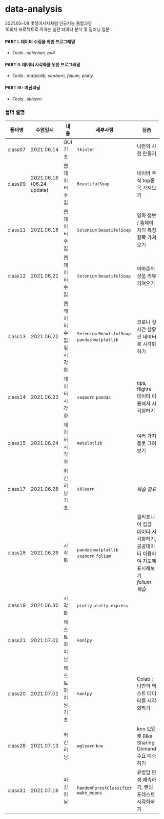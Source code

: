 # data-analysis

2021.05~08 멋쟁이사자처럼 인공지능 통합과정   
10회차 프로젝트로 익히는 실전 데이터 분석 및 딥러닝 입문

#### PART I. 데이터 수집을 위한 프로그래밍
- *Tools : selenium, bs4*
#### PART II. 데이터 시각화를 위한 프로그래밍
- *Tools : matplolib, seaborn, folium, plotly*
#### PART III : 머신러닝
- *Tools : sklearn*

<!--
## Contents
* 내용 : HTML, JavaScript, 웹 크롤링, 시각화, 머신러닝
* 구성 
  - html, css, ipynb 파일 : 수업시간 실습 및 정리 파일
  - md 파일 : 읽기 전용 파일 
* 참조 : 3wschools [링크](http://www.w3schools.com/js)
-->

### 폴더 설명
|폴더명|수업일시|내용|세부사항| 실습|
|----|---|---|---|---|
|class07|2021.06.14| GUI 기초  | `tkinter`  | 나만의 사전 만들기  | 
|class09|2021.06.16 (06.24 update)| 웹 데이터 수집 | `BeautifulSoup`  | 네이버 주식 top종목 가져오기  | 
|class11|2021.06.18| 웹 데이터 수집  | `Selenium` `BeautifulSoup`  | 영화 정보 / 홈페이지의 특정 항목 가져오기   | 
|class12|2021.06.21| 웹 데이터 수집  | `Selenium` `BeautifulSoup`  | 아마존의 상품 리뷰 가져오기   | 
|class13|2021.06.22| 웹 데이터 수집 및 시각화 | `Selenium` `BeautifulSoup` `pandas` `matplotlib` | 코로나 실시간 상황판 데이터로 시각화하기  | 
|class14|2021.06.23| 데이터 시각화 | `seaborn` `pandas` | tips, flights 데이터 이용해서 시각화하기 | 
|class15|2021.06.24| 데이터 시각화 | `matplotlib`  | 여러 가지 플롯 그려보기 | 
|class17|2021.06.28| 머신러닝 기초| `sklearn`| *복습 필요* | 
|class18|2021.06.29| 시각화 | `pandas` `matplotlib` `seaborn` `folium`| 캘리포니아 집값 데이터 시각화하기, 공공데이터 이용하여 지도에 표시해보기 *folium 복습* | 
|class19|2021.06.30| 시각화 | `plotly` `plotly express`||
|class21|2021.07.02| 텍스트 마이닝 | `konlpy`|  |
|class20|2021.07.01| 텍스트 마이닝 기초 |  `konlpy` | Colab : 나만의 텍스트 데이터를 시각화하기 |
|class28|2021.07.13| 머신러닝 | `mglearn` `knn`| knn 모델로 Bike Sharing Demand 수요 예측하기 |
|class31|2021.07.16| 머신러닝 | `RandomForestClassifier` `make_moons` | 유방암 판정 예측하기, 랜덤포레스트 시각화하기  |
